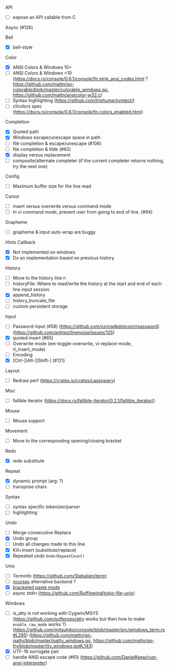 API
- [ ] expose an API callable from C

Async (#126)

Bell
- [X] bell-style

Color
- [X] ANSI Colors & Windows 10+
- [ ] ANSI Colors & Windows <10 (https://docs.rs/console/0.6.1/console/fn.strip_ansi_codes.html ?
  https://github.com/mattn/go-colorable/blob/master/colorable_windows.go,
  https://github.com/mattn/ansicolor-w32.c)
- [ ] Syntax highlighting (https://github.com/trishume/syntect/)
- [ ] clicolors spec (https://docs.rs/console/0.6.1/console/fn.colors_enabled.html)

Completion
- [X] Quoted path
- [X] Windows escape/unescape space in path
- [ ] file completion & escape/unescape (#106)
- [ ] file completion & tilde (#62)
- [X] display versus replacement
- [ ] composite/alternate completer (if the current completer returns nothing, try the next one)

Config
- [ ] Maximum buffer size for the line read

Cursor
- [ ] insert versus overwrite versus command mode
- [ ] In vi command mode, prevent user from going to end of line. (#94)

Grapheme
- [ ] grapheme & input auto-wrap are buggy

Hints Callback
- [X] Not implemented on windows
- [X] Do an implementation based on previous history

History
- [ ] Move to the history line n
- [ ] historyFile: Where to read/write the history at the start and end of
each line input session.
- [X] append_history
- [ ] history_truncate_file
- [ ] custom persistent storage

Input
- [ ] Password input (#58) (https://github.com/conradkdotcom/rpassword) (https://github.com/antirez/linenoise/issues/125)
- [X] quoted insert (#65)
- [ ] Overwrite mode (em-toggle-overwrite, vi-replace-mode, rl_insert_mode)
- [ ] Encoding
- [X] [Ctrl-][Alt-][Shift-]<Key> (#121)

Layout
- [ ] Redraw perf (https://crates.io/crates/cassowary)

Misc
- [ ] fallible iterator (https://docs.rs/fallible-iterator/0.2.1/fallible_iterator/)

Mouse
- [ ] Mouse support

Movement
- [ ] Move to the corresponding opening/closing bracket

Redo
- [X] redo substitute

Repeat
- [X] dynamic prompt (arg: ?)
- [ ] transpose chars

Syntax
- [ ] syntax specific tokenizer/parser
- [ ] highlighting

Undo
- [ ] Merge consecutive Replace
- [X] Undo group
- [ ] Undo all changes made to this line.
- [X] Kill+Insert (substitute/replace)
- [X] Repeated undo `Undo(RepeatCount)`

Unix
- [ ] Terminfo (https://github.com/Stebalien/term)
- [ ] [ncurses](https://crates.io/crates/ncurses) alternative backend ?
- [X] [bracketed paste mode](https://cirw.in/blog/bracketed-paste)
- [ ] async stdin (https://github.com/Rufflewind/tokio-file-unix)

Windows
- [ ] is_atty is not working with Cygwin/MSYS (https://github.com/softprops/atty works but then how to make `enable_raw_mode` works ?)
  (https://github.com/mitsuhiko/console/blob/master/src/windows_term.rs#L285)
  (https://github.com/mattn/go-isatty/blob/master/isatty_windows.go, https://github.com/mattn/go-tty/blob/master/tty_windows.go#L143)
- [X] UTF-16 surrogate pair
- [ ] handle ANSI escape code (#61) (https://github.com/DanielKeep/rust-ansi-interpreter)
